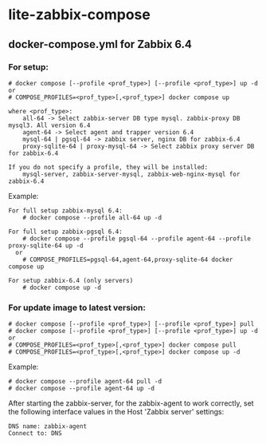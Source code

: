 # lite-zabbix-compose
## docker-compose.yml for Zabbix 6.4

### For setup:

    # docker compose [--profile <prof_type>] [--profile <prof_type>] up -d
    or
    # COMPOSE_PROFILES=<prof_type>[,<prof_type>] docker compose up

    where <prof_type>:
        all-64 -> Select zabbix-server DB type mysql. zabbix-proxy DB mysql3. All version 6.4
        agent-64 -> Select agent and trapper version 6.4
        mysql-64 | pgsql-64 -> zabbix server, nginx DB for zabbix-6.4
        proxy-sqlite-64 | proxy-mysql-64 -> Select zabbix proxy server DB for zabbix-6.4

    If you do not specify a profile, they will be installed:
        mysql-server, zabbix-server-mysql, zabbix-web-nginx-mysql for zabbix-6.4

Example:

    For full setup zabbix-mysql 6.4:
        # docker compose --profile all-64 up -d

    For full setup zabbix-pgsql 6.4:
        # docker compose --profile pgsql-64 --profile agent-64 --profile proxy-sqlite-64 up -d
      or
        # COMPOSE_PROFILES=pgsql-64,agent-64,proxy-sqlite-64 docker compose up

    For setup zabbix-6.4 (only servers)
        # docker compose up -d

### For update image to latest version:

    # docker compose [--profile <prof_type>] [--profile <prof_type>] pull
    # docker compose [--profile <prof_type>] [--profile <prof_type>] up -d
    or
    # COMPOSE_PROFILES=<prof_type>[,<prof_type>] docker compose pull
    # COMPOSE_PROFILES=<prof_type>[,<prof_type>] docker compose up -d

Example:

    # docker compose --profile agent-64 pull -d
    # docker compose --profile agent-64 up -d

After starting the zabbix-server, for the zabbix-agent to work correctly, set the following interface values in the Host 'Zabbix server' settings:

    DNS name: zabbix-agent
    Connect to: DNS

